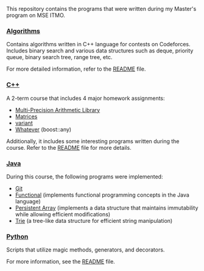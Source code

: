 This repository contains the programs that were written during my Master's program on MSE ITMO.

### [Algorithms](./algorithms/)
Contains algorithms written in C++ language for contests on Codeforces. Includes binary search and various data structures such as deque, priority queue, binary search tree, range tree, etc.

For more detailed information, refer to the [README](./algorithms/README.md) file.

### [C++](./cpp/)
A 2-term course that includes 4 major homework assignments:

- [Multi-Precision Arithmetic Library](./cpp/bignum/README.md)
- [Matrices](./cpp/matrices/README.md)
- [variant](./cpp/variant/README.md)
- [Whatever](./cpp/whatever/README.md) (boost::any)

Additionally, it includes some interesting programs written during the course. Refer to the [README](./cpp/README.md) file for more details.

### [Java](./java/)
During this course, the following programs were implemented:

- [Git](./java/git)
- [Functional](./java/functional) (implements functional programming concepts in the Java language)
- [Persistent Array](./java/functional/) (implements a data structure that maintains immutability while allowing efficient modifications)
- [Trie](./java/trie/) (a tree-like data structure for efficient string manipulation)

### [Python](./python/)
Scripts that utilize magic methods, generators, and decorators.

For more information, see the [README](./python/README.md) file.